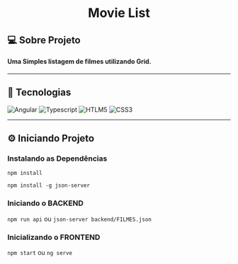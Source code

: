 <h1
  align="center"
>
  Movie List
</h1>

## :computer: Sobre Projeto

#### Uma Simples listagem de filmes utilizando Grid.

---

## :rocket: Tecnologias

![Angular](https://img.shields.io/badge/angular%20-%23DD0031.svg?&style=for-the-badge&logo=angular&logoColor=white)
![Typescript](https://img.shields.io/badge/typescript%20-%23007ACC.svg?&style=for-the-badge&logo=typescript&logoColor=white)
![HTLM5](https://img.shields.io/badge/html5%20-%23E34F26.svg?&style=for-the-badge&logo=html5&logoColor=white)
![CSS3](https://img.shields.io/badge/css3%20-%231572B6.svg?&style=for-the-badge&logo=css3&logoColor=white)

---

## :gear: Iniciando Projeto

### Instalando as Dependências

`npm install`

`npm install -g json-server`

### Iniciando o BACKEND

`npm run api` ou `json-server backend/FILMES.json`

### Inicializando o FRONTEND

`npm start` ou `ng serve`